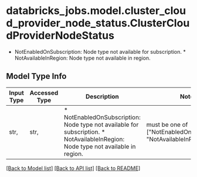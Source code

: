 # databricks_jobs.model.cluster_cloud_provider_node_status.ClusterCloudProviderNodeStatus

* NotEnabledOnSubscription: Node type not available for subscription. * NotAvailableInRegion: Node type not available in region. 

## Model Type Info
Input Type | Accessed Type | Description | Notes
------------ | ------------- | ------------- | -------------
str,  | str,  | * NotEnabledOnSubscription: Node type not available for subscription. * NotAvailableInRegion: Node type not available in region.  | must be one of ["NotEnabledOnSubscription", "NotAvailableInRegion", ] 

[[Back to Model list]](../../README.md#documentation-for-models) [[Back to API list]](../../README.md#documentation-for-api-endpoints) [[Back to README]](../../README.md)

